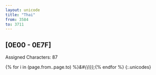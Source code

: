 ```yaml
---
layout: unicode
title: "Thai"
from: 3584
to: 3711
---
```


## 	[0E00 - 0E7F]

Assigned Characters: 87

{% for i in (page.from..page.to) %}<i>&#{{i}};</i>{% endfor %}
{:.unicodes}
